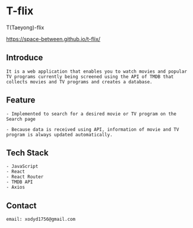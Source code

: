 # T-flix

T(Taeyong)-flix

https://space-between.github.io/t-flix/



## Introduce

    It is a web application that enables you to watch movies and popular TV programs currently being screened using the API of TMDB that collects movies and TV programs and creates a database.


## Feature

    - Implemented to search for a desired movie or TV program on the Search page

    - Because data is received using API, information of movie and TV program is always updated automatically.


## Tech Stack

    - JavaScript 
    - React 
    - React Router 
    - TMDB API
    - Axios


## Contact

    email: xodyd1756@gmail.com